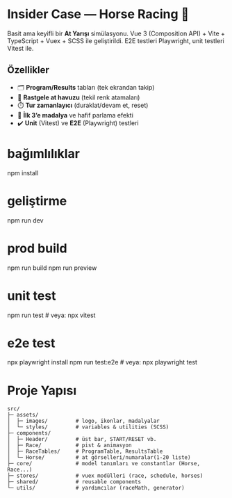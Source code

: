 # Insider Case — Horse Racing 🐎

Basit ama keyifli bir **At Yarışı** simülasyonu. Vue 3 (Composition API) + Vite + TypeScript + Vuex + SCSS ile geliştirildi. E2E testleri Playwright, unit testleri Vitest ile.

## Özellikler
- 🗂️ **Program/Results** tabları (tek ekrandan takip)
- 🐴 **Rastgele at havuzu** (tekil renk atamaları)
- ⏱️ **Tur zamanlayıcı** (duraklat/devam et, reset)
- 🏅 **İlk 3’e madalya** ve hafif parlama efekti
- ✔️ **Unit** (Vitest) ve **E2E** (Playwright) testleri

# bağımlılıklar
npm install

# geliştirme
npm run dev

# prod build
npm run build
npm run preview

# unit test
npm run test     # veya: npx vitest

# e2e test
npx playwright install
npm run test:e2e # veya: npx playwright test

# Proje Yapısı
```
src/
├─ assets/
│  ├─ images/         # logo, ikonlar, madalyalar
│  └─ styles/         # variables & utilities (SCSS)
├─ components/
│  ├─ Header/         # üst bar, START/RESET vb.
│  ├─ Race/           # pist & animasyon
│  ├─ RaceTables/     # ProgramTable, ResultsTable
│  └─ Horse/          # at görselleri/numaralar(1-20 liste)
├─ core/              # model tanımları ve constantlar (Horse, Race...)
├─ stores/            # vuex modülleri (race, schedule, horses)
├─ shared/            # reusable components
└─ utils/             # yardımcılar (raceMath, generator)
```      
